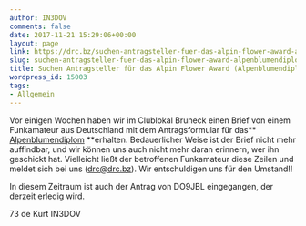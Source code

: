 ```yaml
---
author: IN3DOV
comments: false
date: 2017-11-21 15:29:06+00:00
layout: page
link: https://drc.bz/suchen-antragsteller-fuer-das-alpin-flower-award-alpenblumendiplom/
slug: suchen-antragsteller-fuer-das-alpin-flower-award-alpenblumendiplom
title: Suchen Antragsteller für das Alpin Flower Award (Alpenblumendiplom)
wordpress_id: 15003
tags:
- Allgemein
---
```


Vor einigen Wochen haben wir im Clublokal Bruneck einen Brief von einem Funkamateur aus Deutschland mit dem Antragsformular für das**[ Alpenblumendiplom](https://drc.bz/interessante-links/alpin-flower-award/) **erhalten. Bedauerlicher Weise ist der Brief nicht mehr auffindbar, und wir können uns auch nicht mehr daran erinnern, wer ihn geschickt hat. Vielleicht ließt der betroffenen Funkamateur diese Zeilen und meldet sich bei uns (drc@drc.bz). Wir entschuldigen uns für den Umstand!!

In diesem Zeitraum ist auch der Antrag von DO9JBL eingegangen, der derzeit erledig wird.

73 de Kurt IN3DOV
